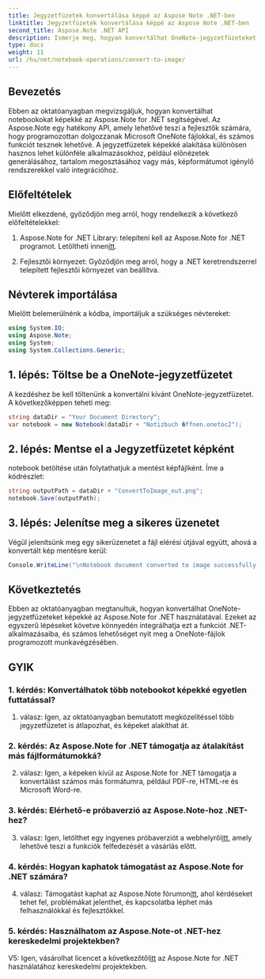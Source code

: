 ```yaml
---
title: Jegyzetfüzetek konvertálása képpé az Aspose Note .NET-ben
linktitle: Jegyzetfüzetek konvertálása képpé az Aspose Note .NET-ben
second_title: Aspose.Note .NET API
description: Ismerje meg, hogyan konvertálhat OneNote-jegyzetfüzeteket képekké az Aspose.Note for .NET segítségével. Kövesse ezt a lépésről lépésre szóló útmutatót a zökkenőmentes integráció érdekében.
type: docs
weight: 11
url: /hu/net/notebook-operations/convert-to-image/
---
```

## Bevezetés

Ebben az oktatóanyagban megvizsgáljuk, hogyan konvertálhat notebookokat képekké az Aspose.Note for .NET segítségével. Az Aspose.Note egy hatékony API, amely lehetővé teszi a fejlesztők számára, hogy programozottan dolgozzanak Microsoft OneNote fájlokkal, és számos funkciót tesznek lehetővé. A jegyzetfüzetek képekké alakítása különösen hasznos lehet különféle alkalmazásokhoz, például előnézetek generálásához, tartalom megosztásához vagy más, képformátumot igénylő rendszerekkel való integrációhoz.

## Előfeltételek

Mielőtt elkezdené, győződjön meg arról, hogy rendelkezik a következő előfeltételekkel:

1.  Aspose.Note for .NET Library: telepíteni kell az Aspose.Note for .NET programot. Letöltheti innen[itt](https://releases.aspose.com/note/net/).

2. Fejlesztői környezet: Győződjön meg arról, hogy a .NET keretrendszerrel telepített fejlesztői környezet van beállítva.

## Névterek importálása

Mielőtt belemerülnénk a kódba, importáljuk a szükséges névtereket:

```csharp
using System.IO;
using Aspose.Note;
using System;
using System.Collections.Generic;
```

## 1. lépés: Töltse be a OneNote-jegyzetfüzetet

A kezdéshez be kell töltenünk a konvertálni kívánt OneNote-jegyzetfüzetet. A következőképpen teheti meg:

```csharp
string dataDir = "Your Document Directory";
var notebook = new Notebook(dataDir + "Notizbuch �ffnen.onetoc2");
```

## 2. lépés: Mentse el a Jegyzetfüzetet képként

notebook betöltése után folytathatjuk a mentést képfájlként. Íme a kódrészlet:

```csharp
string outputPath = dataDir + "ConvertToImage_out.png";
notebook.Save(outputPath);
```

## 3. lépés: Jelenítse meg a sikeres üzenetet

Végül jelenítsünk meg egy sikerüzenetet a fájl elérési útjával együtt, ahová a konvertált kép mentésre kerül:

```csharp
Console.WriteLine("\nNotebook document converted to image successfully.\nFile saved at " + outputPath);
```

## Következtetés

Ebben az oktatóanyagban megtanultuk, hogyan konvertálhat OneNote-jegyzetfüzeteket képekké az Aspose.Note for .NET használatával. Ezeket az egyszerű lépéseket követve könnyedén integrálhatja ezt a funkciót .NET-alkalmazásaiba, és számos lehetőséget nyit meg a OneNote-fájlok programozott munkavégzésében.

## GYIK

### 1. kérdés: Konvertálhatok több notebookot képekké egyetlen futtatással?

1. válasz: Igen, az oktatóanyagban bemutatott megközelítéssel több jegyzetfüzetet is átlapozhat, és képeket alakíthat át.

### 2. kérdés: Az Aspose.Note for .NET támogatja az átalakítást más fájlformátumokká?

2. válasz: Igen, a képeken kívül az Aspose.Note for .NET támogatja a konvertálást számos más formátumra, például PDF-re, HTML-re és Microsoft Word-re.

### 3. kérdés: Elérhető-e próbaverzió az Aspose.Note-hoz .NET-hez?

 3. válasz: Igen, letölthet egy ingyenes próbaverziót a webhelyről[itt](https://releases.aspose.com/), amely lehetővé teszi a funkciók felfedezését a vásárlás előtt.

### 4. kérdés: Hogyan kaphatok támogatást az Aspose.Note for .NET számára?

 4. válasz: Támogatást kaphat az Aspose.Note fórumon[itt](https://forum.aspose.com/c/note/28), ahol kérdéseket tehet fel, problémákat jelenthet, és kapcsolatba léphet más felhasználókkal és fejlesztőkkel.

### 5. kérdés: Használhatom az Aspose.Note-ot .NET-hez kereskedelmi projektekben?

 V5: Igen, vásárolhat licencet a következőtől[itt](https://purchase.aspose.com/buy) az Aspose.Note for .NET használatához kereskedelmi projektekben.